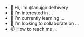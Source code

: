 - 👋 Hi, I’m @anujgiridelhivery
- 👀 I’m interested in ...
- 🌱 I’m currently learning ...
- 💞️ I’m looking to collaborate on ...
- 📫 How to reach me ...

<!---
anujgiridelhivery/anujgiridelhivery is a ✨ special ✨ repository because its `README.md` (this file) appears on your GitHub profile.
You can click the Preview link to take a look at your changes.
--->
